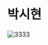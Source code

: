 # 박시현
![3333](https://user-images.githubusercontent.com/105265353/167560214-f788a653-4441-4d65-96b6-c713773bd9bc.jpg)

